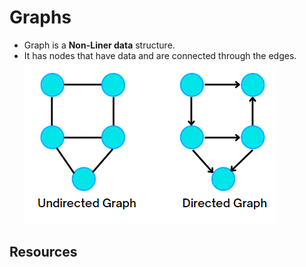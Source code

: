# Graphs

- Graph is a **Non-Liner data** structure.
- It has nodes that have data and are connected through the edges.
![img.png](assets/img.png)

## Resources

